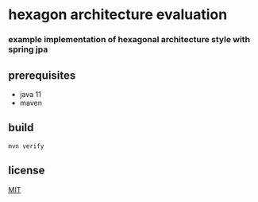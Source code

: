 # hexagon architecture evaluation

### example implementation of hexagonal architecture style with spring jpa

## prerequisites
* java 11
* maven

## build
```
mvn verify
```

## license
[MIT](./license.txt)
